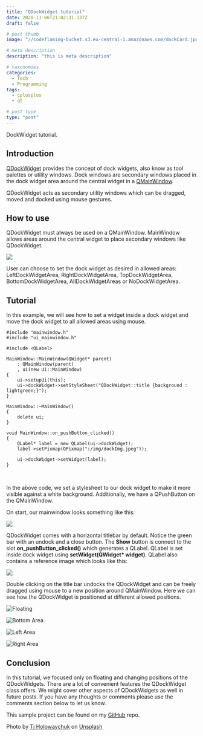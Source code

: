 ```yaml
---
title: "QDockWidget tutorial"
date: 2020-11-06T21:02:31.137Z
draft: false

# post thumb
image: "//codeflaming-bucket.s3.eu-central-1.amazonaws.com/dockCard.jpg"

# meta description
description: "this is meta description"

# taxonomies
categories:
  - Tech
  - Programming
tags:
  - cplusplus
  - qt

# post type
type: "post"
---
```


DockWidget tutorial.
<!--more-->

## Introduction

[QDockWidget](https://doc.qt.io/qt-5/qdockwidget.html) provides the concept of dock widgets, also know as tool palettes or utility windows. Dock windows are secondary windows placed in the dock widget area around the central widget in a [QMainWindow](https://doc.qt.io/qt-5/qmainwindow.html).

QDockWidget acts as secondary utility windows which can be dragged, moved and docked using mouse gestures.

## How to use

QDockWidget must always be used on a QMainWindow. MainWindow allows areas around the central widget to place secondary windows like QDockWidget.

![](https://codeflaming-bucket.s3.eu-central-1.amazonaws.com/mainwindow-docks.png)

User can choose to set the dock widget as desired in allowed areas: LeftDockWidgetArea, RightDockWidgetArea, TopDockWidgetArea, BottomDockWidgetArea, AllDockWidgetAreas or NoDockWidgetArea.

## Tutorial

In this example, we will see how to set a widget inside a dock widget and move the dock widget to all allowed areas using mouse.

```
#include "mainwindow.h"
#include "ui_mainwindow.h"

#include <QLabel>

MainWindow::MainWindow(QWidget* parent)
    : QMainWindow(parent)
    , ui(new Ui::MainWindow)
{
    ui->setupUi(this);
    ui->dockWidget->setStyleSheet("QDockWidget::title {background : lightgreen;}");
}

MainWindow::~MainWindow()
{
    delete ui;
}

void MainWindow::on_pushButton_clicked()
{
    QLabel* label = new QLabel(ui->dockWidget);
    label->setPixmap(QPixmap(":/img/dockImg.jpeg"));

    ui->dockWidget->setWidget(label);
}
```

<br />

In the above code, we set a stylesheet to our dock widget to make it more visible against a white background. Additionally, we have a QPushButton on the QMainWindow.

On start, our mainwindow looks something like this:

![](https://codeflaming-bucket.s3.eu-central-1.amazonaws.com/topArea.png)

QDockWidget comes with a horizontal titlebar by default. Notice the green bar with an undock and a close button. The **Show** button is connect to the slot **on_pushButton_clicked()** which generates a QLabel. QLabel is set inside dock widget using **setWidget(QWidget\* widget)**. QLabel also contains a reference image which looks like this:

![](https://codeflaming-bucket.s3.eu-central-1.amazonaws.com/topArea.png)

Double clicking on the title bar undocks the QDockWidget and can be freely dragged using mouse to a new position around QMainWindow. Here we can see how the QDockWidget is positioned at different allowed positions.

![Floating](https://codeflaming-bucket.s3.eu-central-1.amazonaws.com/floatingArea.png)

![Bottom Area](https://codeflaming-bucket.s3.eu-central-1.amazonaws.com/bottomArea.png)

![Left Area](https://codeflaming-bucket.s3.eu-central-1.amazonaws.com/leftArea.png)

![Right Area](https://codeflaming-bucket.s3.eu-central-1.amazonaws.com/rightArea.png)

## Conclusion

In this tutorial, we focused only on floating and changing positions of the QDockWidgets. There are a lot of convenient features the QDockWidget class offers. We might cover other aspects of QDockWidgets as well in future posts. If you have any thoughts or comments please use the comments section below to let us know.

This sample project can be found on my [GitHub](https://github.com/SurKM9/DockWidget) repo.

<span>Photo by <a href="https://unsplash.com/@tjholowaychuk?utm_source=unsplash&amp;utm_medium=referral&amp;utm_content=creditCopyText">Tj Holowaychuk</a> on <a href="https://unsplash.com/s/photos/dock?utm_source=unsplash&amp;utm_medium=referral&amp;utm_content=creditCopyText">Unsplash</a></span>
